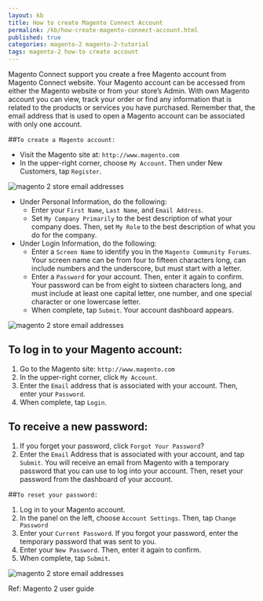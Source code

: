 ```yaml
---
layout: kb
title: How to create Magento Connect Account
permalink: /kb/how-create-magento-connect-account.html
published: true
categories: magento-2 magento-2-tutorial
tags: magento-2 how-to create account
---
```



Magento Connect support you create a free Magento account from Magento Connect website. Your Magento account can be accessed from either the Magento website or from your store’s Admin. With own Magento account you can view, track your order or find any information that is related to the products or services you have purchased. Remember that, the email address that is used to open a Magento account can be associated with only one account.

##`To create a Magento account:`

* Visit the Magento site at: `http://www.magento.com`
* In the upper-right corner, choose `My Account`. Then under New Customers, tap `Register`.

![magento 2 store email addresses](https://lh3.googleusercontent.com/N7zfPuYTNXsd45YcXD9LR8W0c9-vNWJfWRYsDeb9SvZKn27AY3Sin9fgAJlaHeNJ5HGh44XjfgXbVrAi1t8ctUVoDzMvDnCcT88WumYnE0cNH2SLgVIoro5NtsCZaA-mA1-epFpI)

* Under Personal Information, do the following:
  * Enter your `First Name`, `Last Name`, and `Email Address`.
  * Set `My Company Primarily` to the best description of what your company does. Then, set `My Role` to the best description of what you do for the company.
* Under Login Information, do the following:
  * Enter a `Screen Name` to identify you in the `Magento Community Forums`.
Your screen name can be from four to fifteen characters long, can include numbers and the
underscore, but must start with a letter.
  * Enter a `Password` for your account. Then, enter it again to confirm.
Your password can be from eight to sixteen characters long, and must include at least one
capital letter, one number, and one special character or one lowercase letter.
  * When complete, tap `Submit`. Your account dashboard appears.

![magento 2 store email addresses](https://lh4.googleusercontent.com/tik2KxbILFvI9AfhR404jx7EwkY21_7hegP6-lATVvckFPxVf4QK9etfvKjFa3CwYtAOhHmkWf4KPVKeUIZbHL0Oh78Vh0ogjjBcWP73BnI1m9kOCZCo2HqaEGX7p_D9honcNnCO)

## To log in to your Magento account:
1. Go to the Magento site: `http://www.magento.com`
2. In the upper-right corner, click `My Account`.
3. Enter the `Email` address that is associated with your account. Then, enter your `Password`.
4. When complete, tap `Login`.

## To receive a new password:

1. If you forget your password, click `Forgot Your Password`?
2. Enter the `Email` Address that is associated with your account, and tap `Submit`.
You will receive an email from Magento with a temporary password that you can use to log
into your account. Then, reset your password from the dashboard of your account.

##`To reset your password:`

1. Log in to your Magento account.
2. In the panel on the left, choose `Account Settings`. Then, tap `Change Password`
3. Enter your `Current Password`.
If you forgot your password, enter the temporary password that was sent to you.
4. Enter your `New Password`. Then, enter it again to confirm.
5. When complete, tap `Submit`.

![magento 2 store email addresses](https://lh3.googleusercontent.com/-xuJqBqklQrNZToFud8pCXI0v7ybPz_3xGYIG7zy1JMm9KXpxL1Dep_lhBZQpF-R0QeyDy8jMBPmpic9b04k21vhGk4DZGxtib5LXOQ_JXW0rbDXvSKhKqZUGDfmKPhrZzJABnOx)

Ref: Magento 2 user guide
